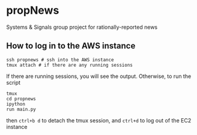 # propNews
Systems &amp; Signals group project for rationally-reported news

## How to log in to the AWS instance

```
ssh propnews # ssh into the AWS instance
tmux attach # if there are any running sessions
```
If there are running sessions, you will see the output. Otherwise, to run the script

```
tmux
cd propnews
ipython
run main.py
```
then `ctrl+b d` to detach the tmux session, and `ctrl+d` to log out of the EC2 instance
